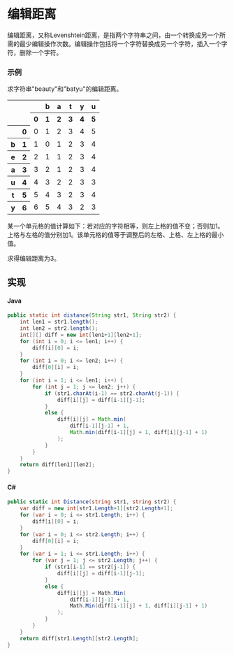 # 编辑距离

编辑距离，又称Levenshtein距离，是指两个字符串之间，由一个转换成另一个所需的最少编辑操作次数。编辑操作包括将一个字符替换成另一个字符，插入一个字符，删除一个字符。

### 示例
求字符串"beauty"和"batyu"的编辑距离。

<table>
	<tr><th colspan="2" rowspan="2"></th><th></th><th>b</th><th>a</th><th>t</th><th>y</th><th>u</th></tr>
	<tr><th>0</th><th>1</th><th>2</th><th>3</th><th>4</th><th>5</th></tr>
	<tr><th></th><th>0</th><td>0</td><td>1</td><td>2</td><td>3</td><td>4</td><td>5</td></tr>
	<tr><th>b</th><th>1</th><td>1</td><td>0</td><td>1</td><td>2</td><td>3</td><td>4</td></tr>
	<tr><th>e</th><th>2</th><td>2</td><td>1</td><td>1</td><td>2</td><td>3</td><td>4</td></tr>
	<tr><th>a</th><th>3</th><td>3</td><td>2</td><td>1</td><td>2</td><td>3</td><td>4</td></tr>
	<tr><th>u</th><th>4</th><td>4</td><td>3</td><td>2</td><td>2</td><td>3</td><td>3</td></tr>
	<tr><th>t</th><th>5</th><td>5</td><td>4</td><td>3</td><td>2</td><td>3</td><td>4</td></tr>
	<tr><th>y</th><th>6</th><td>6</td><td>5</td><td>4</td><td>3</td><td>2</td><td>3</td></tr>
</table>

某一个单元格的值计算如下：若对应的字符相等，则左上格的值不变；否则加1。上格与左格的值分别加1。该单元格的值等于调整后的左格、上格、左上格的最小值。

求得编辑距离为3。

## 实现

#### Java
``` JAVA
public static int distance(String str1, String str2) {
    int len1 = str1.length();
    int len2 = str2.length();
    int[][] diff = new int[len1+1][len2+1];
    for (int i = 0; i <= len1; i++) {
        diff[i][0] = i;
    }
    for (int i = 0; i <= len2; i++) {
        diff[0][i] = i;
    }
    for (int i = 1; i <= len1; i++) {
        for (int j = 1; j <= len2; j++) {
            if (str1.charAt(i-1) == str2.charAt(j-1)) {
                diff[i][j] = diff[i-1][j-1];
            } 
            else {
                diff[i][j] = Math.min(
                    diff[i-1][j-1] + 1,
                    Math.min(diff[i-1][j] + 1, diff[i][j-1] + 1)
                );
            }
        }
    }
    return diff[len1][len2];
}
```

#### C#
``` C#
public static int Distance(string str1, string str2) {
    var diff = new int[str1.Length+1][str2.Length+1];
    for (var i = 0; i <= str1.Length; i++) {
        diff[i][0] = i;
    }
    for (var i = 0; i <= str2.Length; i++) {
        diff[0][i] = i;
    }
    for (var i = 1; i <= str1.Length; i++) {
        for (var j = 1; j <= str2.Length; j++) {
            if (str1[i-1] == str2[j-1]) {
                diff[i][j] = diff[i-1][j-1];
            } 
            else {
                diff[i][j] = Math.Min(
                    diff[i-1][j-1] + 1,
                    Math.Min(diff[i-1][j] + 1, diff[i][j-1] + 1)
                );
            }
        }
    }
    return diff[str1.Length][str2.Length];
}
```
